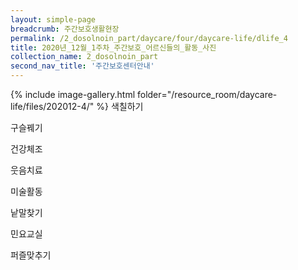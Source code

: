 ```yaml
--- 
layout: simple-page
breadcrumb: 주간보호생활현장 
permalink: /2_dosolnoin_part/daycare/four/daycare-life/dlife_4
title: 2020년_12월_1주차_주간보호_어르신들의_활동_사진
collection_name: 2_dosolnoin_part
second_nav_title: '주간보호센터안내' 
---
```

{% include image-gallery.html folder="/resource_room/daycare-life/files/202012-4/" %}
색칠하기

구슬꿰기

건강체조

웃음치료

미술활동

낱말찾기

민요교실

퍼즐맞추기